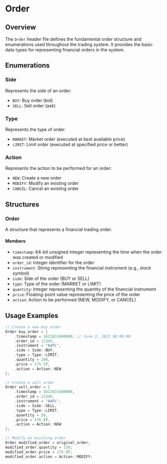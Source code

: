 # Order

## Overview
The `Order` header file defines the fundamental order structure and enumerations used throughout the trading system. It provides the basic data types for representing financial orders in the system.

## Enumerations

### Side
Represents the side of an order:
- `BUY`: Buy order (bid)
- `SELL`: Sell order (ask)

### Type
Represents the type of order:
- `MARKET`: Market order (executed at best available price)
- `LIMIT`: Limit order (executed at specified price or better)

### Action
Represents the action to be performed for an order:
- `NEW`: Create a new order
- `MODIFY`: Modify an existing order
- `CANCEL`: Cancel an existing order

## Structures

### Order
A structure that represents a financial trading order.

#### Members
- `timestamp`: 64-bit unsigned integer representing the time when the order was created or modified
- `order_id`: Integer identifier for the order
- `instrument`: String representing the financial instrument (e.g., stock symbol)
- `side`: Side of the order (BUY or SELL)
- `type`: Type of the order (MARKET or LIMIT)
- `quantity`: Integer representing the quantity of the financial instrument
- `price`: Floating-point value representing the price of the order
- `action`: Action to be performed (NEW, MODIFY, or CANCEL)

## Usage Examples
```cpp
// Create a new buy order
Order buy_order = {
    .timestamp = 1622631600000, // June 2, 2023 00:00:00
    .order_id = 12345,
    .instrument = "AAPL",
    .side = Side::BUY,
    .type = Type::LIMIT,
    .quantity = 100,
    .price = 175.5f,
    .action = Action::NEW
};

// Create a sell order
Order sell_order = {
    .timestamp = 1622631600000,
    .order_id = 12346,
    .instrument = "AAPL",
    .side = Side::SELL,
    .type = Type::LIMIT,
    .quantity = 50,
    .price = 176.0f,
    .action = Action::NEW
};

// Modify an existing order
Order modified_order = original_order;
modified_order.quantity = 150;
modified_order.price = 176.0f;
modified_order.action = Action::MODIFY;
```
